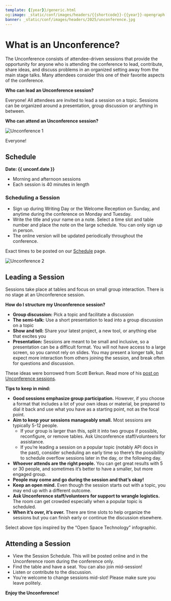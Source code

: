 ```yaml
---
template: {{year}}/generic.html
og:image: _static/conf/images/headers/{{shortcode}}-{{year}}-opengraph.jpg
banner: _static/conf/images/headers/2025/unconference.jpg
---
```


# What is an Unconference?

The Unconference consists of attendee-driven sessions that provide the opportunity for anyone who is attending the conference to lead, contribute, share ideas, and discuss problems in an organized setting away from the main stage talks. Many attendees consider this one of their favorite aspects of the conference.

**Who can lead an Unconference session?**

Everyone! All attendees are invited to lead a session on a topic. Sessions can be organized around a presentation, group discussion or anything in between.

**Who can attend an Unconference session?**

![Unconference 1](/_static/conf/images/pics/2025/unconference.jpg)

Everyone!

## Schedule

**Date: {{ unconf.date }}**

- Morning and afternoon sessions
- Each session is 40 minutes in length

### Scheduling a Session
- Sign up during Writing Day or the Welcome Reception on Sunday, and anytime during the conference on Monday and Tuesday.
- Write the title and your name on a note. Select a time slot and table number and place the note on the large schedule. You can only sign up in person.
- The online version will be updated periodically throughout the conference.

Exact times to be posted on our [Schedule](/conf/{{shortcode}}/{{year}}/schedule) page.

![Unconference 2](/_static/conf/images/pics/2025/unconference.jpg)

## Leading a Session

Sessions take place at tables and focus on small group interaction. There is no stage at an Unconference session.

**How do I structure my Unconference session?**

- **Group discussion:** Pick a topic and facilitate a discussion
- **The semi-talk:** Use a short presentation to lead into a group discussion on a topic
- **Show and tell:** Share your latest project, a new tool, or anything else that excites you
- **Presentation:** Sessions are meant to be small and inclusive, so a presentation can be a difficult format. You will not have access to a large screen, so you cannot rely on slides. You may present a longer talk, but expect more interaction from others joining the session, and break often for questions and discussion.

These ideas were borrowed from Scott Berkun. Read more of his [post on Unconference sessions](https://scottberkun.com/2006/how-to-run-a-great-unconference-session/).

**Tips to keep in mind:**

- **Good sessions emphasize group participation.** However, if you choose a format that includes a lot of your own ideas or material, be prepared to dial it back and use what you have as a starting point, not as the focal point.
- **Aim to keep your sessions manageably small.** Most sessions are typically 5-12 people. 
     - If your group is larger than this, split it into two groups if possible, reconfigure, or remove tables. Ask Unconference staff/volunteers for assistance. 
     - If you’re leading a session on a popular topic (notably API docs in the past), consider scheduling an early time so there’s the possibility to schedule overflow sessions later in the day, or the following day.
- **Whoever attends are the right people.** You can get great results with 5 or 30 people, and sometimes it’s better to have a smaller, but more engaged group.
- **People may come and go during the session and that’s okay!**
- **Keep an open mind.** Even though the session starts out with a topic, you may end up with a different outcome.
- **Ask Unconference staff/volunteers for support to wrangle logistics.** The room can get crowded especially when a popular topic is scheduled.
- **When it’s over, it’s over.** There are time slots to help organize the sessions but you can finish early or continue the discussion elsewhere.

Select above tips inspired by the “Open Space Technology” infographic.

## Attending a Session

- View the Session Schedule. This will be posted online and in the Unconference room during the conference only.
- Find the table and have a seat. You can also join mid-session!
- Listen or contribute to the discussion.
- You're welcome to change sessions mid-slot! Please make sure you leave politely.

**Enjoy the Unconference!**




